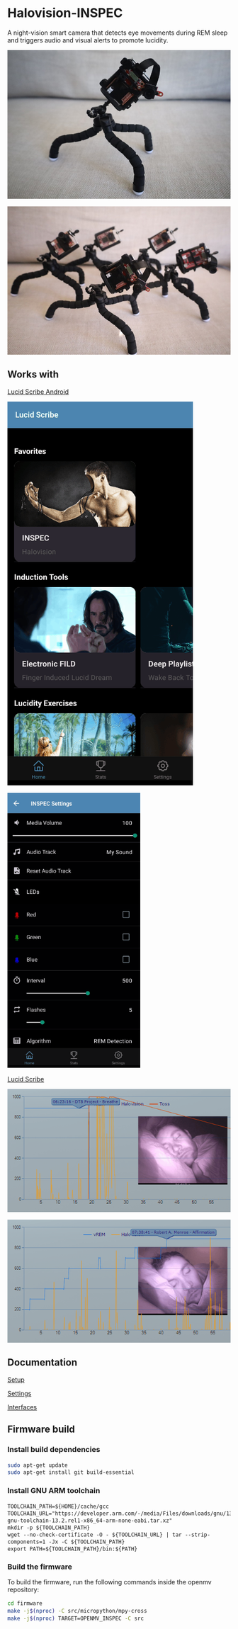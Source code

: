 # Halovision-INSPEC

A night-vision smart camera that detects eye movements during REM sleep and triggers audio and visual alerts to promote lucidity.

![INSPEC](https://github.com/lucidcode/Halovision-INSPEC/raw/master/images/inspec.jpg?raw=true "INSPEC")

![INSPECs](https://github.com/lucidcode/Halovision-INSPEC/raw/master/images/inspecs.jpg?raw=true "INSPECs")

## Works with

<a href="https://play.google.com/store/apps/details?id=com.lucidcode.lucidscribe">Lucid Scribe Android</a>

![Lucid Scribe Android](https://github.com/lucidcode/Halovision-INSPEC/raw/master/images/lucid_scribe_android.gif?raw=true "Lucid Scribe Android")

![Lucid Scribe Setting](https://github.com/lucidcode/Halovision-INSPEC/raw/master/images/lucid_scribe_settings.gif?raw=true "Lucid Scribe Setting")

<a href="http://lucidcode.com/LucidScribe/">Lucid Scribe</a>

![Lucid Scribe REM sleep at 06:23](https://github.com/lucidcode/Halovision-INSPEC/raw/master/images/lucid_scribe_rem_0623.gif?raw=true "Lucid Scribe REM sleep at 06:23")

![Lucid Scribe REM sleep at 07:38](https://github.com/lucidcode/Halovision-INSPEC/raw/master/images/lucid_scribe_rem_0738.gif?raw=true "Lucid Scribe REM sleep at 07:38")

## Documentation

[Setup](https://github.com/lucidcode/Halovision-INSPEC/wiki/Setup%E2%80%90en)

[Settings](https://github.com/lucidcode/Halovision-INSPEC/wiki/Settings%E2%80%90en)

[Interfaces](https://github.com/lucidcode/Halovision-INSPEC/wiki/Interfaces%E2%80%90en)

## Firmware build

### Install build dependencies
```bash
sudo apt-get update
sudo apt-get install git build-essential
```

### Install GNU ARM toolchain
```
TOOLCHAIN_PATH=${HOME}/cache/gcc
TOOLCHAIN_URL="https://developer.arm.com/-/media/Files/downloads/gnu/13.2.rel1/binrel/arm-gnu-toolchain-13.2.rel1-x86_64-arm-none-eabi.tar.xz"
mkdir -p ${TOOLCHAIN_PATH}
wget --no-check-certificate -O - ${TOOLCHAIN_URL} | tar --strip-components=1 -Jx -C ${TOOLCHAIN_PATH}
export PATH=${TOOLCHAIN_PATH}/bin:${PATH}
```

### Build the firmware
To build the firmware, run the following commands inside the openmv repository:
```bash
cd firmware
make -j$(nproc) -C src/micropython/mpy-cross
make -j$(nproc) TARGET=OPENMV_INSPEC -C src
```
